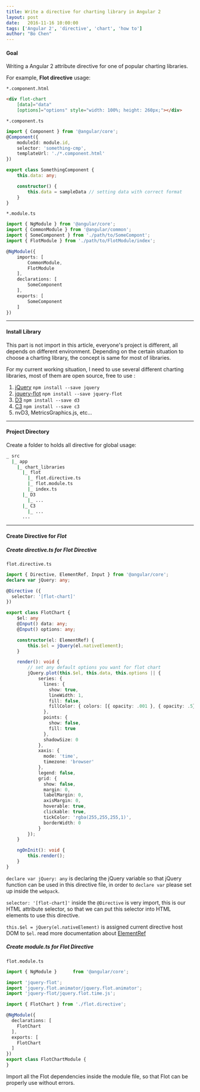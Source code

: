 ```yaml
---
title: Write a directive for charting library in Angular 2
layout: post
date:   2016-11-16 10:00:00 
tags: ['Angular 2', 'directive', 'chart', 'how to']
author: "Bo Chen"
---
```


#### Goal
Writing a Angular 2 attribute directive for one of popular charting libraries.

For example, **Flot directive** usage:

`*.component.html`
~~~html
<div flot-chart
    [data]="data"
    [options]="options" style="width: 100%; height: 260px;"></div>
~~~

`*.component.ts`
~~~ts
import { Component } from '@angular/core';
@Component({
    moduleId: module.id,
    selector: 'something-cmp',
    templateUrl: './*.component.html'
})

export class SomethingComponent {
    this.data: any;

    constructor() {
        this.data = sampleData // setting data with correct format
    }
}
~~~

`*.module.ts`
~~~ts
import { NgModule } from '@angular/core';
import { CommonModule } from '@angular/common';
import { SomeComponent } from './path/to/SomeCompont';
import { FlotModule } from './path/to/FlotModule/index';

@NgModule({
    imports: [
        CommonModule,
        FlotModule
    ],
    declarations: [
        SomeComponent
    ],
    exports: [
        SomeComponent
    ]
})
~~~

---

#### Install Library
This part is not import in this article, everyone's project is different, all depends on different environment. Depending on the certain situation to choose a charting library, the concept is same for most of libraries.

For my current working situation, I need to use several different charting libraries, most of them are open source, free to use :

1. [jQuery](https://jquery.com/)  `npm install --save jquery`
2. [jquery-flot](https://www.npmjs.com/package/jquery-flot)  `npm install --save jquery-flot`
3. [D3](https://d3js.org/)  `npm install --save d3`
4. [C3](http://c3js.org/)  `npm install --save c3`
5. nvD3, MetricsGraphics.js, etc...

---

#### Project Directory
Create a folder to holds all directive for global usage:
~~~sh
_ src
  |_ app
    |_ chart_libraries
      |_ flot
        |_ flot.directive.ts
        |_ flot.module.ts
        |_ index.ts
      |_ D3
        |_ ...
      |_ C3
        |_ ...
      ...
~~~

---

#### Create Directive for *Flot*

##### Create directive.ts for Flot Directive

`flot.directive.ts`
~~~ts
import { Directive, ElementRef, Input } from '@angular/core';
declare var jQuery: any;

@Directive ({
  selector: '[flot-chart]'
})

export class FlotChart {
    $el: any
    @Input() data: any;
    @Input() options: any;

    constructor(el: ElementRef) {
        this.$el = jQuery(el.nativeElement);
    }

    render(): void {
        // set any default options you want for flot chart
        jQuery.plot(this.$el, this.data, this.options || {
            series: {
              lines: {
                show: true,
                lineWidth: 1,
                fill: false,
                fillColor: { colors: [{ opacity: .001 }, { opacity: .5}] }
              },
              points: {
                show: false,
                fill: true
              },
              shadowSize: 0
            },
            xaxis: {
              mode: 'time',
              timezone: 'browser'
            },
            legend: false,
            grid: {
              show: false,
              margin: 0,
              labelMargin: 0,
              axisMargin: 0,
              hoverable: true,
              clickable: true,
              tickColor: 'rgba(255,255,255,1)',
              borderWidth: 0
            }
        });
    }

    ngOnInit(): void {
        this.render();
    }
}
~~~

`declare var jQuery: any` is declaring the jQuery variable so that jQuery function can be used in this directive file, in order to `declare var` please set up inside the `webpack`.

`selector: '[flot-chart]'` inside the `@Directive` is very import, this is our HTML attribute selector, so that we can put this selector into HTML elements to use this directive.

`this.$el = jQuery(el.nativeElement)` is assigned current directive host DOM to `$el`. read more documentation about [ElementRef](https://angular.io/docs/ts/latest/api/core/index/ElementRef-class.html)

##### Create module.ts for Flot Directive

`flot.module.ts`
~~~ts
import { NgModule }      from '@angular/core';

import 'jquery-flot';
import 'jquery.flot.animator/jquery.flot.animator';
import 'jquery-flot/jquery.flot.time.js';

import { FlotChart } from './flot.directive';

@NgModule({
  declarations: [
    FlotChart
  ],
  exports: [
    FlotChart
  ]
})
export class FlotChartModule {
}
~~~

Import all the Flot dependencies inside the module file, so that Flot can be properly use without errors.
